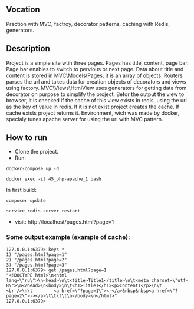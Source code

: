## Vocation
Praction with MVC, factroy, decorator patterns, caching with Redis, generators.

## Description
Project is a simple site wtih three pages. Pages has title, content, page bar. Page bar enables
to switch to pervious or next page.
Data about title and content is stored in MVC\Models\Pages, it is an array of objects.
Routers parses the url and takes data for creation objects of decorators and views using factory.
MVC\Views\HtmlView uses generators for getting data from decorator on purpose to simplify the project.
Befor the output the view to browser, it is checked if the cache of this view exists in redis, using the url as
the key of value in redis. If it is not exist project creates the cache. If cache exists project returns it.
Environment, wich was made by docker, specialy tunes apache server for using the url with MVC pattern.

## How to run
* Clone the project.
* Run:
```angular2html
docker-compose up -d
```
```angular2html
docker exec -it 45_php-apache_1 bash
```
In first build:
```angular2html
composer update
```
```angular2html
service redis-server restart
```
* visit: http://localhost/pages.html?page=1

### Some output example (example of cache):
```
127.0.0.1:6379> keys *
1) "/pages.html?page=1"
2) "/pages.html?page=2"
3) "/pages.html?page=3"
127.0.0.1:6379> get /pages.html?page=1
"<!DOCTYPE html>\n<html lang=\"ru\">\n<head>\n\t<title>Title1</title>\n\t<meta charset=\"utf-8\">\n</head>\n<body>\n\t<h1>Title1</h1><p>Content1</p>\n\t
<br />\n\t        <a href=\"?page=1\"><-</a>&nbsp&nbsp<a href=\"?page=2\">-></a>\t\t\t\t\n</body>\n</html>"
127.0.0.1:6379>
```

